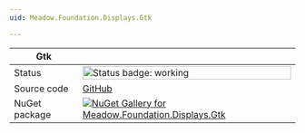 ```yaml
---
uid: Meadow.Foundation.Displays.Gtk

---
```


| Gtk | |
|--------|--------|
| Status | <img src="https://img.shields.io/badge/Working-brightgreen" style="width: auto; height: -webkit-fill-available;" alt="Status badge: working" /> |
| Source code | [GitHub](https://github.com/WildernessLabs/Meadow.Foundation/tree/main/Source/Meadow.Foundation.Peripherals/Displays.Gtk) |
| NuGet package | <a href="https://www.nuget.org/packages/Meadow.Foundation.Displays.Gtk/" target="_blank"><img src="https://img.shields.io/nuget/v/Meadow.Foundation.Displays.Gtk.svg?label=Meadow.Foundation.Displays.Gtk" alt="NuGet Gallery for Meadow.Foundation.Displays.Gtk" /></a> |

